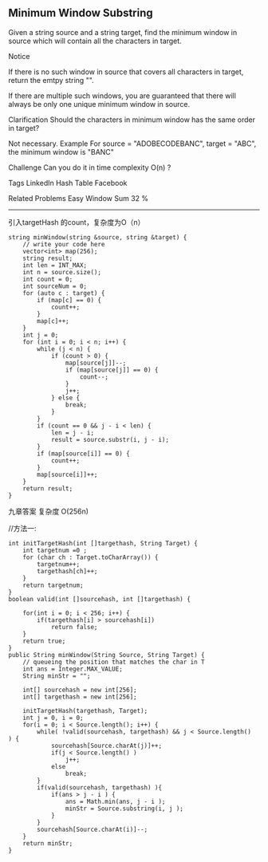 ## Minimum Window Substring  ##

Given a string source and a string target, find the minimum window in source which will contain all the characters in target.

 Notice

If there is no such window in source that covers all characters in target, return the emtpy string "".

If there are multiple such windows, you are guaranteed that there will always be only one unique minimum window in source.

Clarification
Should the characters in minimum window has the same order in target?

Not necessary.
Example
For source = "ADOBECODEBANC", target = "ABC", the minimum window is "BANC"

Challenge 
Can you do it in time complexity O(n) ?

Tags 
LinkedIn Hash Table Facebook

Related Problems 
Easy Window Sum 32 %

----------

  引入targetHash 的count，复杂度为O（n） 
  
    string minWindow(string &source, string &target) {
        // write your code here
        vector<int> map(256);
        string result;
        int len = INT_MAX;
        int n = source.size();
        int count = 0;
        int sourceNum = 0;
        for (auto c : target) {
            if (map[c] == 0) {
                count++;
            }
            map[c]++;
        }
        int j = 0;
        for (int i = 0; i < n; i++) {
            while (j < n) {
                if (count > 0) {
                    map[source[j]]--;
                    if (map[source[j]] == 0) {
                        count--;
                    }
                    j++;
                } else {
                    break;
                }
            }
            if (count == 0 && j - i < len) {
                len = j - i;
                result = source.substr(i, j - i);
            }
            if (map[source[i]] == 0) {
                count++;
            }
            map[source[i]]++;
        }
        return result;
    }

九章答案
复杂度 O(256n)

//方法一:

	int initTargetHash(int []targethash, String Target) {
	    int targetnum =0 ;
	    for (char ch : Target.toCharArray()) {
	        targetnum++;
	        targethash[ch]++;
	    }
	    return targetnum;
	}
	boolean valid(int []sourcehash, int []targethash) {
	
	    for(int i = 0; i < 256; i++) {
	        if(targethash[i] > sourcehash[i])    
	            return false;
	    }
	    return true;
	}
	public String minWindow(String Source, String Target) {
	    // queueing the position that matches the char in T
	    int ans = Integer.MAX_VALUE;
	    String minStr = "";
	
	    int[] sourcehash = new int[256];
	    int[] targethash = new int[256];
	
	    initTargetHash(targethash, Target);
	    int j = 0, i = 0;
	    for(i = 0; i < Source.length(); i++) {
	        while( !valid(sourcehash, targethash) && j < Source.length()  ) {
	            sourcehash[Source.charAt(j)]++;
	            if(j < Source.length() )
	                j++;
	            else 
	                break;
	        }
	        if(valid(sourcehash, targethash) ){
	            if(ans > j - i ) {
	                ans = Math.min(ans, j - i );
	                minStr = Source.substring(i, j );
	            }
	        }
	        sourcehash[Source.charAt(i)]--;
	    }
	    return minStr;
	}